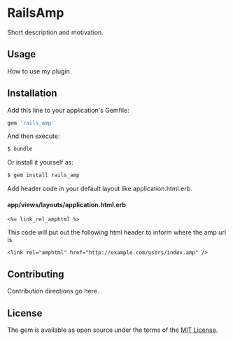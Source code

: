 # RailsAmp
Short description and motivation.

## Usage
How to use my plugin.

## Installation
Add this line to your application's Gemfile:

```ruby
gem 'rails_amp'
```

And then execute:
```bash
$ bundle
```

Or install it yourself as:
```bash
$ gem install rails_amp
```


Add header code in your default layout like application.html.erb.

#### app/views/layouts/application.html.erb

```
<%= link_rel_amphtml %>
```

This code will put out the following html header to inform where the amp url is.

```
<link rel="amphtml" href="http://example.com/users/index.amp" />
```


## Contributing
Contribution directions go here.

## License
The gem is available as open source under the terms of the [MIT License](http://opensource.org/licenses/MIT).
